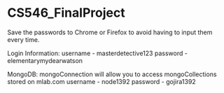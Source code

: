 # CS546_FinalProject


Save the passwords to Chrome or Firefox to avoid having to input them every time.

Login Information:
username - masterdetective123
password - elementarymydearwatson

MongoDB:
mongoConnection will allow you to access mongoCollections stored on mlab.com
username - node1392
password - gojira1392
